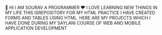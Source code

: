 👋 HI I AM SOURAV A PROGRAMMER 
❤ I LOVE LEARNING NEW THINGS IN MY LIFE 
THIS ISREPOSITORY FOR MY HTML PRACTICE 
I HAVE CREATED FORMS AND TABLES USING HTML.
HERE ARE MY PROJECTS WHICH I HAVE DONE DURING MY SAYLANI 
COURSE OF WEB AND MOBILE APPLICATION DEVELOPMENT 
